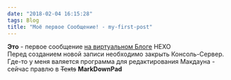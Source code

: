 ```yaml
---
date: "2018-02-04 16:15:28"
tags: Blog
title: "Моё первое Сообщение! - my-first-post"
---
```


**Это** - первое сообщение [на виртуальном Блоге](https://dvesti.github.io/) HЕХО  
Перед созданием новой записи необходимо закрыть Консоль-Сервер.  
Где-то у меня валяется программа для редактирования Макдауна - сейчас правлю в
~~Texts~~ **MarkDownPad**

 
